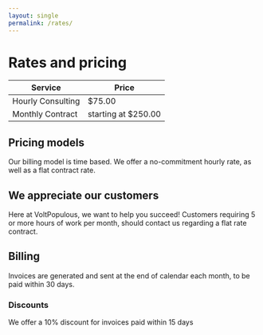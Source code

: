 ```yaml
---
layout: single
permalink: /rates/
---
```


# Rates and pricing

| Service | Price |
|---------|-------|
| Hourly Consulting | $75.00 |
| Monthly Contract | starting at $250.00 |


## Pricing models

Our billing model is time based. We offer a no-commitment hourly rate, as well as a flat contract rate.

## We appreciate our customers

Here at VoltPopulous, we want to help you succeed! Customers requiring 5 or more hours of work per month, should contact us regarding a flat rate contract.

## Billing

Invoices are generated and sent at the end of calendar each month, to be paid within 30 days.

### Discounts

We offer a 10% discount for invoices paid within 15 days
